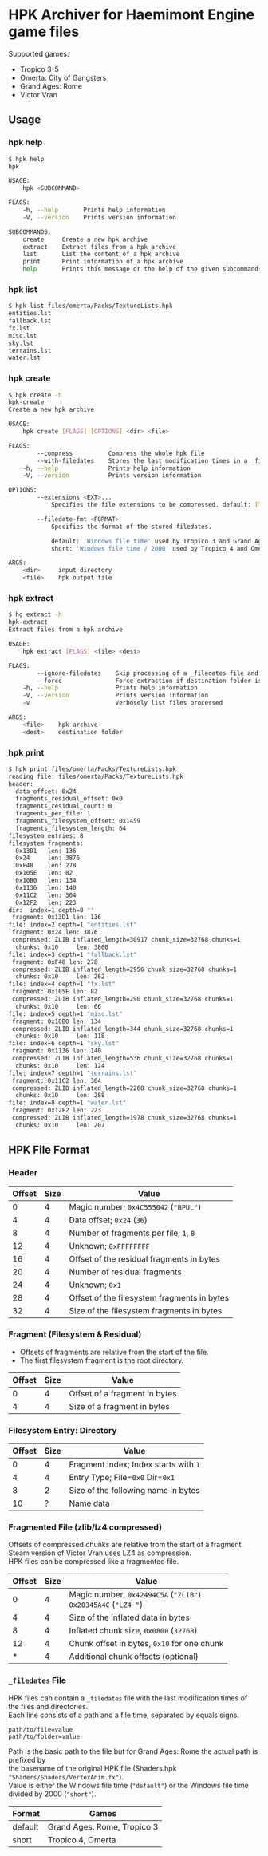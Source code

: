 # HPK Archiver for Haemimont Engine game files
Supported games:
* Tropico 3-5
* Omerta: City of Gangsters
* Grand Ages: Rome
* Victor Vran

## Usage

### hpk help
```bash
$ hpk help
hpk

USAGE:
    hpk <SUBCOMMAND>

FLAGS:
    -h, --help       Prints help information
    -V, --version    Prints version information

SUBCOMMANDS:
    create     Create a new hpk archive
    extract    Extract files from a hpk archive
    list       List the content of a hpk archive
    print      Print information of a hpk archive
    help       Prints this message or the help of the given subcommand(s)
```

### hpk list
```bash
$ hpk list files/omerta/Packs/TextureLists.hpk
entities.lst
fallback.lst
fx.lst
misc.lst
sky.lst
terrains.lst
water.lst
```

### hpk create
```bash
$ hpk create -h
hpk-create
Create a new hpk archive

USAGE:
    hpk create [FLAGS] [OPTIONS] <dir> <file>

FLAGS:
        --compress          Compress the whole hpk file
        --with-filedates    Stores the last modification times in a _filedates file
    -h, --help              Prints help information
    -V, --version           Prints version information

OPTIONS:
        --extensions <EXT>...
            Specifies the file extensions to be compressed. default: [lst,lua,xml,tga,dds,xtex,bin,csv]

        --filedate-fmt <FORMAT>
            Specifies the format of the stored filedates.

            default: 'Windows file time' used by Tropico 3 and Grand Ages: Rome
            short: 'Windows file time / 2000' used by Tropico 4 and Omerta

ARGS:
    <dir>     input directory
    <file>    hpk output file
```

### hpk extract
```bash
$ hg extract -h
hpk-extract
Extract files from a hpk archive

USAGE:
    hpk extract [FLAGS] <file> <dest>

FLAGS:
        --ignore-filedates    Skip processing of a _filedates file and just extract it
        --force               Force extraction if destination folder is not empty
    -h, --help                Prints help information
    -V, --version             Prints version information
    -v                        Verbosely list files processed

ARGS:
    <file>    hpk archive
    <dest>    destination folder
```

### hpk print
```bash
$ hpk print files/omerta/Packs/TextureLists.hpk
reading file: files/omerta/Packs/TextureLists.hpk
header:
  data_offset: 0x24
  fragments_residual_offset: 0x0
  fragments_residual_count: 0
  fragments_per_file: 1
  fragments_filesystem_offset: 0x1459
  fragments_filesystem_length: 64
filesystem entries: 8
filesystem fragments:
  0x13D1   len: 136
  0x24     len: 3876
  0xF48    len: 278
  0x105E   len: 82
  0x10B0   len: 134
  0x1136   len: 140
  0x11C2   len: 304
  0x12F2   len: 223
dir:  index=1 depth=0 ""
 fragment: 0x13D1 len: 136
file: index=2 depth=1 "entities.lst"
 fragment: 0x24 len: 3876
 compressed: ZLIB inflated_length=30917 chunk_size=32768 chunks=1
  chunks: 0x10     len: 3860
file: index=3 depth=1 "fallback.lst"
 fragment: 0xF48 len: 278
 compressed: ZLIB inflated_length=2956 chunk_size=32768 chunks=1
  chunks: 0x10     len: 262
file: index=4 depth=1 "fx.lst"
 fragment: 0x105E len: 82
 compressed: ZLIB inflated_length=290 chunk_size=32768 chunks=1
  chunks: 0x10     len: 66
file: index=5 depth=1 "misc.lst"
 fragment: 0x10B0 len: 134
 compressed: ZLIB inflated_length=344 chunk_size=32768 chunks=1
  chunks: 0x10     len: 118
file: index=6 depth=1 "sky.lst"
 fragment: 0x1136 len: 140
 compressed: ZLIB inflated_length=536 chunk_size=32768 chunks=1
  chunks: 0x10     len: 124
file: index=7 depth=1 "terrains.lst"
 fragment: 0x11C2 len: 304
 compressed: ZLIB inflated_length=2268 chunk_size=32768 chunks=1
  chunks: 0x10     len: 288
file: index=8 depth=1 "water.lst"
 fragment: 0x12F2 len: 223
 compressed: ZLIB inflated_length=1978 chunk_size=32768 chunks=1
  chunks: 0x10     len: 207
```

## HPK File Format

### Header

| Offset | Size | Value                                         |
|--------|------|-----------------------------------------------|
| 0      | 4    | Magic number; `0x4C555042` (`"BPUL"`)         |
| 4      | 4    | Data offset; `0x24` (`36`)                    |
| 8      | 4    | Number of fragments per file; `1`, `8`        |
| 12     | 4    | Unknown; `0xFFFFFFFF`                         |
| 16     | 4    | Offset of the residual fragments in bytes     |
| 20     | 4    | Number of residual fragments                  |
| 24     | 4    | Unknown; `0x1`                                |
| 28     | 4    | Offset of the filesystem fragments in bytes   |
| 32     | 4    | Size of the filesystem fragments in bytes     |

### Fragment (Filesystem & Residual)

* Offsets of fragments are relative from the start of the file.
* The first filesystem fragment is the root directory.

| Offset | Size | Value                                     |
|--------|------|-------------------------------------------|
| 0      | 4    | Offset of a fragment in bytes             |
| 4      | 4    | Size of a fragment in bytes               |

### Filesystem Entry: Directory

| Offset | Size | Value                                     |
|--------|------|-------------------------------------------|
| 0      | 4    | Fragment Index; Index starts with `1`     |
| 4      | 4    | Entry Type; File=`0x0` Dir=`0x1`          |
| 8      | 2    | Size of the following name in bytes       |
| 10     | ?    | Name data                                 |

### Fragmented File (zlib/lz4 compressed)

Offsets of compressed chunks are relative from the start of a fragment.<br>
Steam version of Victor Vran uses LZ4 as compression.<br>
HPK files can be compressed like a fragmented file.

| Offset | Size | Value                                         |
|--------|------|-----------------------------------------------|
| 0      | 4    | Magic number, `0x42494C5A` (`"ZLIB"`)<br>`0x20345A4C` (`"LZ4 "`)  |
| 4      | 4    | Size of the inflated data in bytes            |
| 8      | 4    | Inflated chunk size, `0x0800` (`32768`)       |
| 12     | 4    | Chunk offset in bytes, `0x10` for one chunk   |
| *      | 4    | Additional chunk offsets (optional)           |

### `_filedates` File
HPK files can contain a `_filedates` file with the last modification times of the files and directories.<br>
Each line consists of a path and a file time, separated by equals signs.
```
path/to/file=value
path/to/folder=value
```
Path is the basic path to the file but for Grand Ages: Rome the actual path is prefixed by<br>
the basename of the original HPK file (Shaders.hpk `"Shaders/Shaders/VertexAnim.fx"`).<br>
Value is either the Windows file time (`"default"`) or the Windows file time divided by 2000 (`"short"`).

| Format  | Games                       |
|---------|-----------------------------|
| default | Grand Ages: Rome, Tropico 3 |
| short   | Tropico 4, Omerta           |
